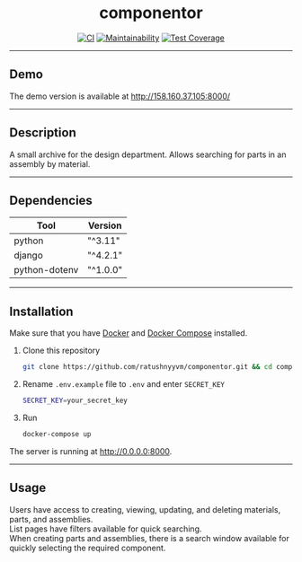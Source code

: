 <div align="center">

# componentor

[![CI](https://github.com/ratushnyyvm/componentor/actions/workflows/CI.yml/badge.svg)](https://github.com/ratushnyyvm/componentor/actions/workflows/CI.yml)
[![Maintainability](https://api.codeclimate.com/v1/badges/6be55a5ee170e20da5b7/maintainability)](https://codeclimate.com/github/ratushnyyvm/componentor/maintainability)
[![Test Coverage](https://api.codeclimate.com/v1/badges/6be55a5ee170e20da5b7/test_coverage)](https://codeclimate.com/github/ratushnyyvm/componentor/test_coverage)

</div>

---

## Demo

The demo version is available at http://158.160.37.105:8000/

---

## Description

A small archive for the design department. Allows searching for parts in an
assembly by material.

---

## Dependencies

| Tool          | Version  |
|---------------|----------|
| python        | "^3.11"  |
| django        | "^4.2.1" |
| python-dotenv | "^1.0.0" |

---

## Installation

Make sure that you have [Docker](https://docs.docker.com/desktop/)
and [Docker Compose](https://docs.docker.com/compose/) installed.

1. Clone this repository

    ```bash
    git clone https://github.com/ratushnyyvm/componentor.git && cd componentor
    ```

2. Rename `.env.example` file to `.env` and enter `SECRET_KEY`

    ```bash
    SECRET_KEY=your_secret_key
    ```

3. Run
    ```bash
    docker-compose up
   ```

The server is running at http://0.0.0.0:8000.

---

## Usage

Users have access to creating, viewing, updating, and deleting materials, parts,
and assemblies.  
List pages have filters available for quick searching.  
When creating parts and assemblies, there is a search window available for
quickly selecting the required component.
